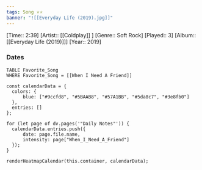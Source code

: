 ```yaml
---
tags: Song ⭐⭐ 
banner: "![[Everyday Life (2019).jpg]]"
---
```

[Time:: 2:39]
[Artist:: [[Coldplay]] ]
[Genre:: Soft Rock]
[Played:: 3]
[Album:: [[Everyday Life (2019)]]]
[Year:: 2019]
### Dates
````dataview
TABLE Favorite_Song
WHERE Favorite_Song = [[When I Need A Friend]]
````

  ```dataviewjs
const calendarData = { 
	colors: { 
		blue: ["#9ccfd8", "#5BAAB8", "#57A1BB", "#5da8c7", "#3e8fb0"] 
	}, 
	entries: [] 
}; 

for (let page of dv.pages('"Daily Notes"')) { 
	calendarData.entries.push({ 
		date: page.file.name, 
		intensity: page["When_I_Need_A_Friend"]
	}); 
} 

renderHeatmapCalendar(this.container, calendarData);
```
